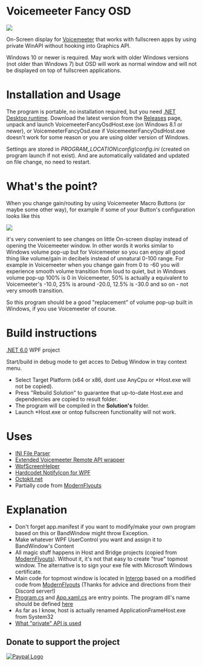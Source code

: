 # Voicemeeter Fancy OSD
![](https://i.imgur.com/YpWj6YI.gif)

On-Screen display for [Voicemeeter](https://voicemeeter.com/) that works with fullscreen apps by using private WinAPI without hooking into Graphics API.

Windows 10 or newer is required. 
May work with older Windows versions (not older than Windows 7) but OSD will work as normal window and will not be displayed on top of fullscreen applications.

# Installation and Usage
The program is portable, no installation required, but you need [.NET Desktop runtime](https://dotnet.microsoft.com/download/dotnet/6.0/runtime). Download the latest version from the [Releases](https://github.com/A-tG/VoicemeeterFancyOSD/releases) page, unpack and launch VoicemeeterFancyOsdHost.exe (on Windows 8.1 or newer), or VoicemeeterFancyOsd.exe if VoicemeeterFancyOsdHost.exe doesn't work for some reason or you are using older version of Windows.

Settings are stored in *PROGRAM_LOCATION\config\config.ini* (created on program launch if not exist). And are automatically validated and updated on file change, no need to restart.

# What's the point?
When you change gain/routing by using Voicemeeter Macro Buttons (or maybe some other way), for example if some of your Button's configuration looks like this

![](https://i.imgur.com/M3mwHnY.png)

it's very convenient to see changes on little On-screen display instead of opening the Voicemeeter window.
In other words it works similar to Windows volume pop-up but for Voicemeeter so you can enjoy all good thing like volume/gain in decibels instead of unnatural 0-100 range.
For example in Voicemeeter when you change gain from 0 to -60 you will experience smooth volume transition from loud to quiet, but in Windows volume pop-up
100% is 0 in Voicemeeter, 50% is actually a equivalent to Voicemeeter's -10.0, 25% is around -20.0, 12.5% is -30.0 and so on - not very smooth transition.

So this program should be a good "replacement" of volume pop-up built in Windows, if you use Voicemeeter of course.


# Build instructions
[.NET 6.0](https://dotnet.microsoft.com/download) WPF project

Start/build in debug mode to get acces to Debug Window in tray context menu.

* Select Target Platform (x64 or x86, dont use AnyCpu or \*Host.exe will not be copied).
* Press "Rebuild Solution" to guarantee that up-to-date Host.exe and dependencies are copied to result folder.
* The program will be compiled in the **Solution's** folder.
* Launch \*Host.exe or ontop fullscreen functionality will not work.

# Uses
* [INI File Parser](https://github.com/rickyah/ini-parser)
* [Extended Voicemeeter Remote API wrapper](https://github.com/A-tG/voicemeeter-remote-api-extended)
* [WpfScreenHelper](https://github.com/micdenny/WpfScreenHelper)
* [Hardcodet NotifyIcon for WPF](https://github.com/hardcodet/wpf-notifyicon)
* [Octokit.net](https://github.com/octokit/octokit.net)
* Partially code from [ModernFlyouts](https://github.com/ModernFlyouts-Community/ModernFlyouts)

# Explanation
* Don't forget app.manifest if you want to modify/make your own program based on this or BandWindow might throw Exception.
* Make whatever WPF UserControl you want and assign it to BandWindow's Content
* All magic stuff happens in Host and Bridge projects (copied from [ModernFlyouts](https://github.com/ModernFlyouts-Community/ModernFlyouts)). Without it, it's not that easy to create "true" topmost window. The alternative is to sign your exe file with Microsoft Windows certificate.
* Main code for topmost window is located in [Interop](VoicemeeterOsdProgram/Interop) based on a modified code from [ModernFlyouts](https://github.com/ModernFlyouts-Community/ModernFlyouts) (Thanks for advice and directions from their Discord server!)
* [Program.cs](VoicemeeterOsdProgram/Program.cs) and [App.xaml.cs](VoicemeeterOsdProgram/App.xaml.cs) are entry points. The program dll's name should be defined [here](Bridge/dllmain.cpp#L42)
* As far as I know, host is actually renamed ApplicationFrameHost.exe from System32
* [What "private" API is used](https://blog.adeltax.com/window-z-order-in-windows-10/)

## Donate to support the project
[![Paypal Logo](https://www.paypalobjects.com/webstatic/paypalme/images/pp_logo_small.png)](https://www.paypal.me/atgDeveloperMusician/5)
